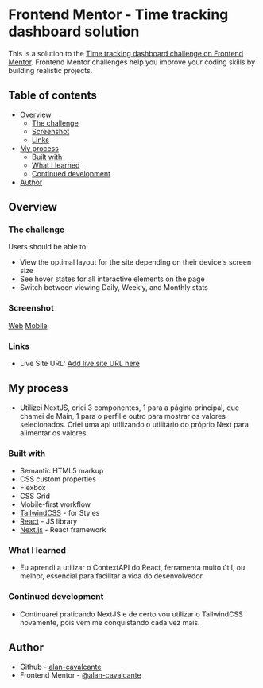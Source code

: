 # Frontend Mentor - Time tracking dashboard solution

This is a solution to the [Time tracking dashboard challenge on Frontend Mentor](https://www.frontendmentor.io/challenges/time-tracking-dashboard-UIQ7167Jw). Frontend Mentor challenges help you improve your coding skills by building realistic projects. 

## Table of contents

- [Overview](#overview)
  - [The challenge](#the-challenge)
  - [Screenshot](#screenshot)
  - [Links](#links)
- [My process](#my-process)
  - [Built with](#built-with)
  - [What I learned](#what-i-learned)
  - [Continued development](#continued-development)
- [Author](#author)

## Overview

### The challenge

Users should be able to:

- View the optimal layout for the site depending on their device's screen size
- See hover states for all interactive elements on the page
- Switch between viewing Daily, Weekly, and Monthly stats

### Screenshot

[Web](./public/screenshot.png)
[Mobile](./public/screenshot-mobile.png)


### Links

- Live Site URL: [Add live site URL here](https://your-live-site-url.com)

## My process

- Utilizei NextJS, criei 3 componentes, 1 para a página principal, que chamei de Main, 1 para o perfil e outro para mostrar os valores selecionados. Criei uma api utilizando o utilitário do próprio Next para alimentar os valores.

### Built with

- Semantic HTML5 markup
- CSS custom properties
- Flexbox
- CSS Grid
- Mobile-first workflow
- [TailwindCSS](https://tailwindcss.com/) - for Styles
- [React](https://reactjs.org/) - JS library
- [Next.js](https://nextjs.org/) - React framework


### What I learned

- Eu aprendi a utilizar o ContextAPI do React, ferramenta muito útil, ou melhor, essencial para facilitar a vida do desenvolvedor.

### Continued development

- Continuarei praticando NextJS e de certo vou utilizar o TailwindCSS novamente, pois vem me conquistando cada vez mais.

## Author

- Github - [alan-cavalcante](https://github.com/alan-cavalcante)
- Frontend Mentor - [@alan-cavalcante](https://www.frontendmentor.io/profile/alan-cavalcante)
